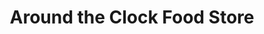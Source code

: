 ---
title: "Around the Clock Food Store"
url: /chicago/around-the-clock-food-store/
shop: Lebensmittel
---